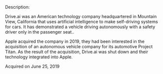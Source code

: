 Description:

Drive.ai was an American technology company headquartered in Mountain View, California that uses artificial intelligence to make self-driving systems for cars. It has demonstrated a vehicle driving autonomously with a safety driver only in the passenger seat..

Apple acquired the company in 2019, they had been interested in the acquisition of an autonomous vehicle company for its automotive Project Titan. As the result of the acquisition, Drive.ai was shut down and their technology integrated into Apple.

Acquired on June 25, 2019